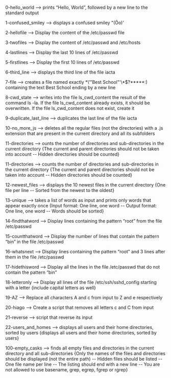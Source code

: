 0-hello_world --> prints “Hello, World”, followed by a new line to the standard output


1-confused_smiley --> displays a confused smiley "(Ôo)'


2-hellofile --> Display the content of the /etc/passwd file


3-twofiles --> Display the content of /etc/passwd and /etc/hosts


4-lastlines --> Display the last 10 lines of /etc/passwd


5-firstlines --> Display the first 10 lines of /etc/passwd


6-third_line --> displays the third line of the file iacta


7-file --> creates a file named exactly \*\\'"Best School"\'\\*$\?\*\*\*\*\*:) containing the text Best School ending by a new line 


8-cwd_state --> writes into the file ls_cwd_content the result of the command ls -la. If the file ls_cwd_content already exists, it should be overwritten. If the file ls_cwd_content does not exist, create it


9-duplicate_last_line --> duplicates the last line of the file iacta


10-no_more_js --> deletes all the regular files (not the directories) with a .js extension that are present in the current directory and all its subfolders


11-directories --> ounts the number of directories and sub-directories in the current directory {The current and parent directories should not be taken into account -- Hidden directories should be counted}


11-directories --> counts the number of directories and sub-directories in the current directory {The current and parent directories should not be taken into account -- Hidden directories should be counted}


12-newest_files --> displays the 10 newest files in the current directory {One file per line -- Sorted from the newest to the oldest}


13-unique --> takes a list of words as input and prints only words that appear exactly once {Input format: One line, one word -- Output format: One line, one word -- Words should be sorted}


14-findthatword --> Display lines containing the pattern “root” from the file /etc/passwd


15-countthatword --> Display the number of lines that contain the pattern “bin” in the file /etc/passwd


16-whatsnext --> Display lines containing the pattern “root” and 3 lines after them in the file /etc/passwd


17-hidethisword --> Display all the lines in the file /etc/passwd that do not contain the pattern “bin”


18-letteronly --> Display all lines of the file /etc/ssh/sshd_config starting with a letter {include capital letters as well}


19-AZ --> Replace all characters A and c from input to Z and e respectively


20-hiago --> Create a script that removes all letters c and C from input


21-reverse --> script that reverse its input


22-users_and_homes --> displays all users and their home directories, sorted by users {displays all users and their home directories, sorted by users}


100-empty_casks --> finds all empty files and directories in the current directory and all sub-directories {Only the names of the files and directories should be displayed (not the entire path) -- Hidden files should be listed -- One file name per line -- The listing should end with a new line -- You are not allowed to use basename, grep, egrep, fgrep or rgrep}


